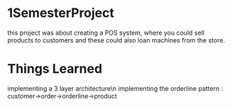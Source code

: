 # 1SemesterProject

this project was about creating a POS system, where you could sell products to customers and these could also loan machines from the store.

# Things Learned
implementing a 3 layer architecture\n
implementing the orderline pattern : customer->order->orderline->product
